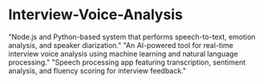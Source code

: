 # Interview-Voice-Analysis
"Node.js and Python-based system that performs speech-to-text, emotion analysis, and speaker diarization."  "An AI-powered tool for real-time interview voice analysis using machine learning and natural language processing."  "Speech processing app featuring transcription, sentiment analysis, and fluency scoring for interview feedback."
